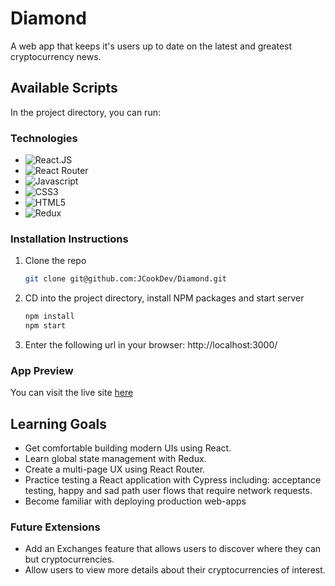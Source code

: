 # Diamond

A web app that keeps it's users up to date on the latest and greatest cryptocurrency news.

## Available Scripts

In the project directory, you can run:

### Technologies

- ![React.JS](https://img.shields.io/badge/-ReactJS-61DAFB?logo=react&logoColor=white&style=plastic)
- ![React Router](https://img.shields.io/badge/-React%20Router-CA4245?logo=react-router&logoColor=white&style=plastic)
- ![Javascript](https://img.shields.io/badge/-Javascript-F7DF1E?logo=javascript&logoColor=white&style=plastic)
- ![CSS3](https://img.shields.io/badge/-CSS3-1572B6?logo=css3&logoColor=white&style=plastic)
- ![HTML5](https://img.shields.io/badge/-HTML5-E34F26?logo=html5&logoColor=white&style=plastic)
- ![Redux](https://img.shields.io/badge/redux-%23593d88.svg?style=for-the-badge&logo=redux&logoColor=white)

### Installation Instructions
1. Clone the repo
   ```sh
   git clone git@github.com:JCookDev/Diamond.git
   ```
2. CD into the project directory, install NPM packages and start server
   ```sh
   npm install
   npm start
   ``` 
3. Enter the following url in your browser: http://localhost:3000/


### App Preview 
You can visit the live site [here](https://diamond-news.netlify.app/)

## Learning Goals
- Get comfortable building modern UIs using React.
- Learn global state management with Redux.
- Create a multi-page UX using React Router.
- Practice testing a React application with Cypress including: acceptance testing, happy and sad path user flows that require network requests.
- Become familiar with deploying production web-apps

### Future Extensions
- Add an Exchanges feature that allows users to discover where they can but cryptocurrencies.
- Allow users to view more details about their cryptocurrencies of interest.

